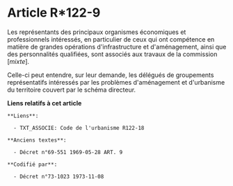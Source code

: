 # Article R*122-9

Les représentants des principaux organismes économiques et professionnels intéressés, en particulier de ceux qui ont
compétence en matière de grandes opérations d'infrastructure et d'aménagement, ainsi que des personnalités qualifiées, sont
associés aux travaux de la commission [*mixte*].

Celle-ci peut entendre, sur leur demande, les délégués de groupements représentatifs intéressés par les problèmes
d'aménagement et d'urbanisme du territoire couvert par le schéma directeur.

**Liens relatifs à cet article**

	**Liens**:

	  - TXT_ASSOCIE: Code de l'urbanisme R122-18

	**Anciens textes**:

	  - Décret n°69-551 1969-05-28 ART. 9

	**Codifié par**:

	  - Décret n°73-1023 1973-11-08
